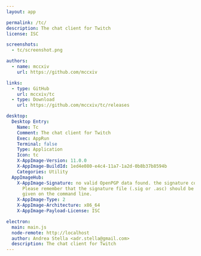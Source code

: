 ```yaml
---
layout: app

permalink: /tc/
description: The chat client for Twitch
license: ISC

screenshots:
  - tc/screenshot.png

authors:
  - name: mccxiv
    url: https://github.com/mccxiv

links:
  - type: GitHub
    url: mccxiv/tc
  - type: Download
    url: https://github.com/mccxiv/tc/releases

desktop:
  Desktop Entry:
    Name: Tc
    Comment: The chat client for Twitch
    Exec: AppRun
    Terminal: false
    Type: Application
    Icon: tc
    X-AppImage-Version: 11.0.0
    X-AppImage-BuildId: 1ed4e080-e4c4-11a7-1a2d-0b8b37b8594b
    Categories: Utility
  AppImageHub:
    X-AppImage-Signature: no valid OpenPGP data found. the signature could not be verified.
      Please remember that the signature file (.sig or .asc) should be the first file
      given on the command line.
    X-AppImage-Type: 2
    X-AppImage-Architecture: x86_64
    X-AppImage-Payload-License: ISC

electron:
  main: main.js
  node-remote: http://localhost
  author: Andrea Stella <adr.stella@gmail.com>
  description: The chat client for Twitch
---
```

